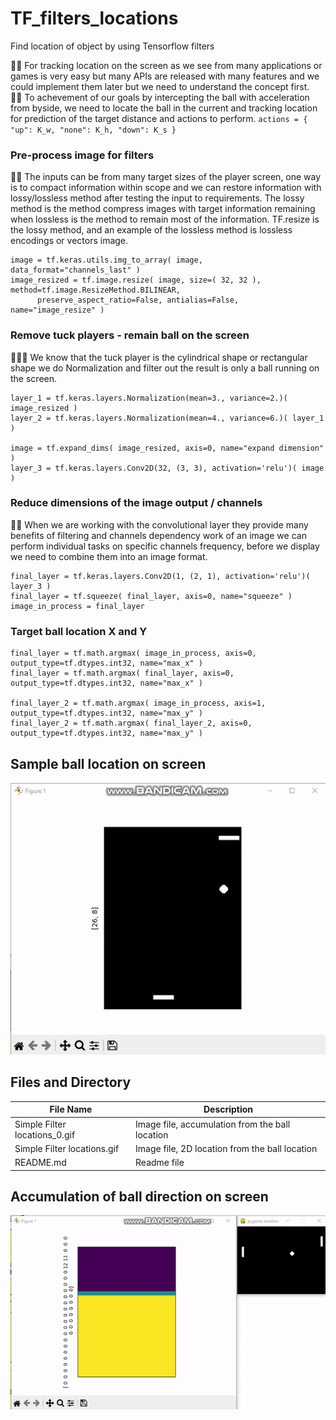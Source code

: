 # TF_filters_locations
Find location of object by using Tensorflow filters

🧸💬 For tracking location on the screen as we see from many applications or games is very easy but many APIs are released with many features and we could implement them later but we need to understand the concept first. <br>
👧💬 To achevement of our goals by intercepting the ball with acceleration from byside, we need to locate the ball in the current and tracking location for prediction of the target distance and actions to perform. ```actions = { "up": K_w, "none": K_h, "down": K_s }```

### Pre-process image for filters ###
🐑💬 The inputs can be from many target sizes of the player screen, one way is to compact information within scope and we can restore information with lossy/lossless method after testing the input to requirements. The lossy method is the method compress images with target information remaining when lossless is the method to remain most of the information. TF.resize is the lossy method, and an example of the lossless method is lossless encodings or vectors image.
```
image = tf.keras.utils.img_to_array( image, data_format="channels_last" )
image_resized = tf.image.resize( image, size=( 32, 32 ), method=tf.image.ResizeMethod.BILINEAR, 
      preserve_aspect_ratio=False, antialias=False, name="image_resize" )
```

### Remove tuck players - remain ball on the screen ###
🐬🥀💬 We know that the tuck player is the cylindrical shape or rectangular shape we do Normalization and filter out the result is only a ball running on the screen.
```
layer_1 = tf.keras.layers.Normalization(mean=3., variance=2.)( image_resized )
layer_2 = tf.keras.layers.Normalization(mean=4., variance=6.)( layer_1 )
	
image = tf.expand_dims( image_resized, axis=0, name="expand dimension" )
layer_3 = tf.keras.layers.Conv2D(32, (3, 3), activation='relu')( image )
```

### Reduce dimensions of the image output / channels ###
🧸💬 When we are working with the convolutional layer they provide many benefits of filtering and channels dependency work of an image we can perform individual tasks on specific channels frequency, before we display we need to combine them into an image format.
```
final_layer = tf.keras.layers.Conv2D(1, (2, 1), activation='relu')( layer_3 )
final_layer = tf.squeeze( final_layer, axis=0, name="squeeze" )
image_in_process = final_layer
```

### Target ball location X and Y ###

```
final_layer = tf.math.argmax( image_in_process, axis=0, output_type=tf.dtypes.int32, name="max_x" )
final_layer = tf.math.argmax( final_layer, axis=0, output_type=tf.dtypes.int32, name="max_x" )

final_layer_2 = tf.math.argmax( image_in_process, axis=1, output_type=tf.dtypes.int32, name="max_y" )
final_layer_2 = tf.math.argmax( final_layer_2, axis=0, output_type=tf.dtypes.int32, name="max_y" )
```

## Sample ball location on screen ##

![alt text](https://github.com/jkaewprateep/TF_filters_locations/blob/main/Simple%20Filter%20locations.gif)

## Files and Directory ##

File Name | Description |
--- | --- |
Simple Filter locations_0.gif | Image file, accumulation from the ball location |
Simple Filter locations.gif | Image file, 2D location from the ball location |
README.md | Readme file |

## Accumulation of ball direction on screen ##

![alt text](https://github.com/jkaewprateep/TF_filters_locations/blob/main/Simple%20Filter%20locations_0.gif)
